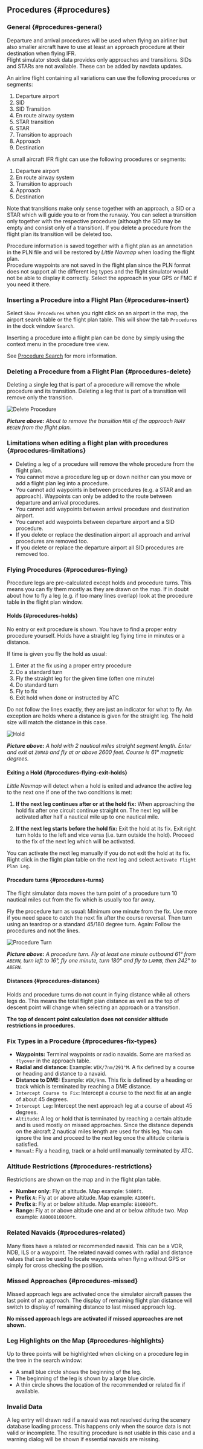 ## Procedures {#procedures}

### General {#procedures-general}

Departure and arrival procedures will be used when flying an airliner but also smaller aircraft have to use at least an approach procedure at their destination when flying IFR.  
Flight simulator stock data provides only approaches and transitions. SIDs and STARs are not available. These can be added by navdata updates.

An airline flight containing all variations can use the following procedures or segments:

1. Departure airport
2. SID
3. SID Transition
4. En route airway system
5. STAR transition
6. STAR
7. Transition to approach
8. Approach
9. Destination

A small aircraft IFR flight can use the following procedures or segments:

1. Departure airport
2. En route airway system
3. Transition to approach
4. Approach
5. Destination

Note that transitions make only sense together with an approach, a SID or a STAR which will guide you to or from the runway. You can select a transition only together with the respective procedure \(although the SID may be empty and consist only of a transition\). If you delete a procedure from the flight plan its transition will be deleted too.

Procedure information is saved together with a flight plan as an annotation in the PLN file and will be restored by _Little Navmap_ when loading the flight plan.  
Procedure waypoints are not saved in the flight plan since the PLN format does not support all the different leg types and the flight simulator would not be able to display it correctly. Select the approach in your GPS or FMC if you need it there.

### Inserting a Procedure into a Flight Plan {#procedures-insert}

Select `Show Procedures` when you right click on an airport in the map, the airport search table or the flight plan table. This will show the tab `Procedures` in the dock window `Search`.

Inserting a procedure into a flight plan can be done by simply using the context menu in the procedure tree view.

See [Procedure Search](SEARCHPROCS.md) for more information.

### Deleting a Procedure from a Flight Plan {#procedures-delete}

Deleting a single leg that is part of a procedure will remove the whole procedure and its transition. Deleting a leg that is part of a transition will remove only the transition.

![Delete Procedure](../images/deleteprocedure.jpg "Delete Procedure")

_**Picture above:** About to remove the transition _`MUN`_ of the approach _`RNAV BEGEN`_ from the flight plan._

### Limitations when editing a flight plan with procedures {#procedures-limitations}

* Deleting a leg of a procedure will remove the whole procedure from the flight plan.
* You cannot move a procedure leg up or down neither can you move or add a flight plan leg into a procedure.
* You cannot add waypoints in between procedures \(e.g. a STAR and an approach\). Waypoints can only be added to the route between departure and arrival procedures.
* You cannot add waypoints between arrival procedure and destination airport.
* You cannot add waypoints between departure airport and a SID procedure.
* If you delete or replace the destination airport all approach and arrival procedures are removed too.
* If you delete or replace the departure airport all SID procedures are removed too.

### Flying Procedures {#procedures-flying}

Procedure legs are pre-calculated except holds and procedure turns. This means you can fly them mostly as they are drawn on the map. If in doubt about how to fly a leg \(e.g. if too many lines overlap\) look at the procedure table in the flight plan window.

#### Holds {#procedures-holds}

No entry or exit procedure is shown. You have to find a proper entry procedure yourself. Holds have a straight leg flying time in minutes or a distance.

If time is given you fly the hold as usual:

1. Enter at the fix using a proper entry procedure
2. Do a standard turn
3. Fly the straight leg for the given time \(often one minute\)
4. Do standard turn
5. Fly to fix
6. Exit hold when done or instructed by ATC

Do not follow the lines exactly, they are just an indicator for what to fly. An exception are holds where a distance is given for the straight leg. The hold size will match the distance in this case.

![Hold](../images/hold.jpg "Hold")

_**Picture above:** A hold with 2 nautical miles straight segment length. Enter and exit at _`ZUNAD`_ and fly at or above 2600 feet. Course is 61° magnetic degrees._

#### Exiting a Hold {#procedures-flying-exit-holds}

_Little Navmap_ will detect when a hold is exited and advance the active leg to the next one if one of the two conditions is met:

1. **If the next leg continues after or at the hold fix:** When approaching the hold fix after one circuit continue straight on. The next leg will be activated after half a nautical mile up to one nautical mile.

2. **If the next leg starts before the hold fix:** Exit the hold at its fix. Exit right turn holds to the left and vice versa \(i.e. turn outside the hold\). Proceed to the fix of the next leg which will be activated.

You can activate the next leg manually if you do not exit the hold at its fix. Right click in the flight plan table on the next leg and select `Activate Flight Plan Leg`.

#### Procedure turns {#procedures-turns}

The flight simulator data moves the turn point of a procedure turn 10 nautical miles out from the fix which is usually too far away.

Fly the procedure turn as usual: Minimum one minute from the fix. Use more if you need space to catch the next fix after the course reversal. Then turn using an teardrop or a standard 45/180 degree turn. Again: Follow the procedures and not the lines.

![Procedure Turn](../images/procedureturn.jpg "Procedure Turn")

_**Picture above:** A procedure turn. Fly at least one minute outbound 61° from _`ABERN`_, turn left to 16°, fly one minute, turn 180° and fly to _`LAMMB`_, then 242° to _`ABERN`_._

#### Distances {#procedures-distances}

Holds and procedure turns do not count in flying distance while all others legs do. This means the total flight plan distance as well as the top of descent point will change when selecting an approach or a transition.

**The top of descent point calculation does not consider altitude restrictions in procedures.**

### Fix Types in a Procedure {#procedures-fix-types}

* **Waypoints:** Terminal waypoints or radio navaids. Some are marked as `flyover` in the approach table.
* **Radial and distance:** Example: `WIK/7nm/291°M`. A fix defined by a course or heading and distance to a navaid.
* **Distance to DME:** Example: `WIK/9nm`. This fix is defined by a heading or track which is terminated by reaching a DME distance.
* `Intercept Course to Fix`**:** Intercept a course to the next fix at an angle of about 45 degrees.
* `Intercept Leg`**:** Intercept the next approach leg at a course of about 45 degrees.
* `Altitude`**:** A leg or hold that is terminated by reaching a certain altitude and is used mostly on missed approaches. Since the distance depends on the aircraft 2 nautical miles length are used for this leg. You can ignore the line and proceed to the next leg once the altitude criteria is satisfied.
* `Manual`**:** Fly a heading, track or a hold until manually terminated by ATC.

### Altitude Restrictions {#procedures-restrictions}

Restrictions are shown on the map and in the flight plan table.

* **Number only:** Fly at altitude. Map example: `5400ft`.
* **Prefix **`A`**:** Fly at or above altitude. Map example: `A1800ft`.
* **Prefix **`B`**:** Fly at or below altitude. Map example: `B10000ft`.
* **Range:** Fly at or above altitude one and at or below altitude two. Map example: `A8000B10000ft`.

### Related Navaids {#procedures-related}

Many fixes have a related or recommended navaid. This can be a VOR, NDB, ILS or a waypoint. The related navaid comes with radial and distance values that can be used to locate waypoints when flying without GPS or simply for cross checking the position.

### Missed Approaches {#procedures-missed}

Missed approach legs are activated once the simulator aircraft passes the last point of an approach. The display of remaining flight plan distance will switch to display of remaining distance to last missed approach leg.

**No missed approach legs are activated if missed approaches are not shown.**

### Leg Highlights on the Map {#procedures-highlights}

Up to three points will be highlighted when clicking on a procedure leg in the tree in the search window:

* A small blue circle shows the beginning of the leg.
* The beginning of the leg is shown by a large blue circle.
* A thin circle shows the location of the recommended or related fix if available.

### Invalid Data

A leg entry will drawn red if a navaid was not resolved during the scenery database loading process. This happens only when the source data is not valid or incomplete. The resulting procedure is not usable in this case and a warning dialog will be shown if essential navaids are missing.

